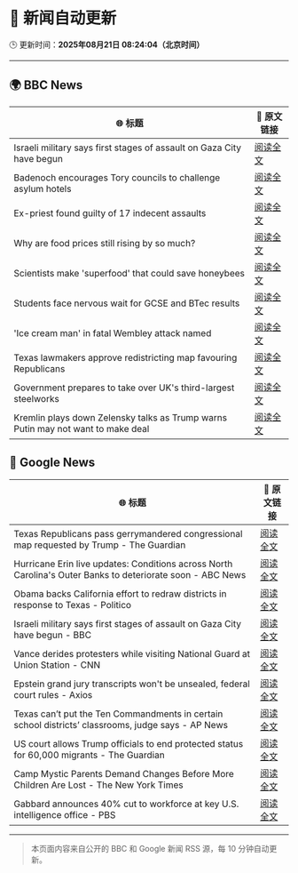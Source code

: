 # 🧠 新闻自动更新

🕒 更新时间：**2025年08月21日 08:24:04（北京时间）**

---

## 🌍 BBC News

| 🌐 标题 | 🔗 原文链接 |
|--------|-------------|
| Israeli military says first stages of assault on Gaza City have begun | [阅读全文](https://www.bbc.com/news/articles/clyr7l0z9edo?at_medium=RSS&at_campaign=rss) |
| Badenoch encourages Tory councils to challenge asylum hotels | [阅读全文](https://www.bbc.com/news/articles/cwy0j9n4qzwo?at_medium=RSS&at_campaign=rss) |
| Ex-priest found guilty of 17 indecent assaults | [阅读全文](https://www.bbc.com/news/articles/c20662dxl88o?at_medium=RSS&at_campaign=rss) |
| Why are food prices still rising by so much? | [阅读全文](https://www.bbc.com/news/articles/cyvn9z3y78lo?at_medium=RSS&at_campaign=rss) |
| Scientists make 'superfood' that could save honeybees | [阅读全文](https://www.bbc.com/news/articles/c776kynn771o?at_medium=RSS&at_campaign=rss) |
| Students face nervous wait for GCSE and BTec results | [阅读全文](https://www.bbc.com/news/articles/c4g64qedynlo?at_medium=RSS&at_campaign=rss) |
| 'Ice cream man' in fatal Wembley attack named | [阅读全文](https://www.bbc.com/news/articles/cx23g97vk9mo?at_medium=RSS&at_campaign=rss) |
| Texas lawmakers approve redistricting map favouring Republicans | [阅读全文](https://www.bbc.com/news/articles/cp8z4nj17dno?at_medium=RSS&at_campaign=rss) |
| Government prepares to take over UK's third-largest steelworks | [阅读全文](https://www.bbc.com/news/articles/cj0yd0829m4o?at_medium=RSS&at_campaign=rss) |
| Kremlin plays down Zelensky talks as Trump warns Putin may not want to make deal | [阅读全文](https://www.bbc.com/news/articles/cn92e52rpjxo?at_medium=RSS&at_campaign=rss) |

## 📰 Google News

| 🌐 标题 | 🔗 原文链接 |
|--------|-------------|
| Texas Republicans pass gerrymandered congressional map requested by Trump - The Guardian | [阅读全文](https://news.google.com/rss/articles/CBMijAFBVV95cUxOMkZVUG80LVFOMjlaRFRXSnJ0RVlLd3g5T0NSUk4zekJ4NEszTUh0elNCemFwOV9wcHpNVjZXUGFZTUxaUzBxeWM2TS1pV054NGduRHVid3ZXOXJ5Sk1QWHJZanFXRkMydEljWHpVMlRRcTQtREwtcXZSMk8yN2VaR2ZjOEs4ZUItTkROUQ?oc=5) |
| Hurricane Erin live updates: Conditions across North Carolina's Outer Banks to deteriorate soon - ABC News | [阅读全文](https://news.google.com/rss/articles/CBMihwFBVV95cUxOaGhYZENWcEtHajhVSXFpM25vbmRHc2cwQnp3aFNtdzNwbkhuQmNLdmRaWnU4QlF6c1VJQ2FRdUo1T0IxU0NFQ1hUdWxOWUpEOWpZV0ZzODB4RGpzUDZaOTQ5Y0dtQXMwS0xOdXQ2LVRjc0lsaHNGRDlScFNGSEE3TmtOTEVHbGs?oc=5) |
| Obama backs California effort to redraw districts in response to Texas - Politico | [阅读全文](https://news.google.com/rss/articles/CBMivAFBVV95cUxOU2RWeE5RM3hpb2VOalhWU002VEdtS3hPWjdHdjZqbFdId1k5RFFBMFE1V3VKRm9Mb290VTFOQVJOSFF3aEx3aTRRZlJFWGxUbkdrWXAwNkhrS3ByRmhsWEp6endTUV9sNTVuOFJCMllZaUpjVVBhM0ZZMEh0aG9JZEJabXdkWnRwT1BoeGxpaEMwWlRteFEwRHpFY0pfdWg2TEpKQmZjcW5WaXEwZHVqaDlQbmpZbVAtZVB5YQ?oc=5) |
| Israeli military says first stages of assault on Gaza City have begun - BBC | [阅读全文](https://news.google.com/rss/articles/CBMiWkFVX3lxTE95UU1Gc3hYX0JVSFhFV2RoblQ4SXFuUVhEb2c4TXI2dmlZbkxzMHd0U25HZmY1RkxMeFF3REVqS2lKdEdhck1iZm1hWm40MlpBdlJtM2VRWUJNUdIBX0FVX3lxTFBrTzVGaXFnMVdweUpMbGlibE5Qbm5GMnZQNlpMa2JCMmFDU2RjQlhEQmpOMldKWmVHa1VLa0RrdGcycTFBcmp4Zzloc0FOQWlBdk9nSXMwaEJBUUlWQS1N?oc=5) |
| Vance derides protesters while visiting National Guard at Union Station - CNN | [阅读全文](https://news.google.com/rss/articles/CBMijgFBVV95cUxPVWhNT1VNR2J1YVNvUGZhNnFRWVNlZ0h2aGhUeng0TW5aVzZLUzNROWVjdUF0cW9EaVBKLUFkQTVrXzZZcW5LbEVwUUc3akxVNThrWTZnTDVyY28yZmt2UnJsTWczRlptNnZneHNnSHh2bHlqdVV0aEJRS0cwYzZweXQ5UGtLYnNRaEFHNHdn0gGTAUFVX3lxTE9BQmxCZ083SjR1aGJuSmlWRXA3Q0R5LVNoZkE2VzQxdHROVmlPZEFqV3hMdm4tcjhxY19KWHMxblBVd2taQWhoNXJaOXlzdFZMNEZ6VlgwZEJjSjVDNEdIQ1dRZkNGZkdSanFHWXRSeWJDUkJEbVNWRjZkR2VfTjZJclI4TzM4bjJUUkVZREM0MXVndw?oc=5) |
| Epstein grand jury transcripts won't be unsealed, federal court rules - Axios | [阅读全文](https://news.google.com/rss/articles/CBMiogFBVV95cUxQU0l0ZV92ZlFqWEJZdkYzcXhsMmtGV2JuWUtfVUVaYlZwd2I0b1JCMlpzeml0OHVDSlJvYnl1bUhCckt6SlVVZ2UtMW1CRElycEdsajBPNU1hamhib2I5bXd3cmlNMG5HbzFHYjVpdVViQmQyNkctVlZ6RGVFNUpac1BhVER1b09sWTdsdHhJck80UEIyaTN3X3ZoblBnRk9TX2c?oc=5) |
| Texas can’t put the Ten Commandments in certain school districts’ classrooms, judge says - AP News | [阅读全文](https://news.google.com/rss/articles/CBMiqAFBVV95cUxPV2tBUWtoeHFlU1J6YTFaRlU1T25VRmNjc3NiQ3IwcVdkbDBVUG5Bc2lYdHJwVHAtR2V2b3FPekVWZEF4Y2NGc0xMS3BEcWVlLUVtUXI0MUM3OVBiMlFrVng4RE5oblNsS0NCdGlaZFJaUWozZ0JFRFh1NmJHT0k2VURBX0VLUDJvTzFNUldRUnJ3RU43MXVhMzZqRmZxNUVINFl4SUtWWlI?oc=5) |
| US court allows Trump officials to end protected status for 60,000 migrants - The Guardian | [阅读全文](https://news.google.com/rss/articles/CBMimgFBVV95cUxPUUw1clFXRDlTbl9YNkptU0lJdEZGWjl1X0VwakZLV2xBXzRCNlFnTmZkNUlSYzNubWYwaWZsTk1QRlFZNm9iVnV4ZFF2RGNZc09waHN6UHpmY3Y0UVpGRXZfc2JUYjR2Q0dlMERLcHdUNG9ZTTZPUzFBM2VkWllWcTk1QjRrLU1LTTZVa0NQSmEzRG5tb2QwQm1B?oc=5) |
| Camp Mystic Parents Demand Changes Before More Children Are Lost - The New York Times | [阅读全文](https://news.google.com/rss/articles/CBMie0FVX3lxTE1qdDdHdjEwX25kTDNtTEVudnM4ZnpxaWp6X2NvVl9lamJyR1liYXlMOTZsNG9jNFJaUm1iNUxsRmQ1VVNENDJBa1NvZGZZZ0dSRHFDUTJCNTBYZWpzblQyWGRUaXZabVJZQWNmV0NIS0hCamh3ZTBkektlUQ?oc=5) |
| Gabbard announces 40% cut to workforce at key U.S. intelligence office - PBS | [阅读全文](https://news.google.com/rss/articles/CBMiqgFBVV95cUxNZXR5ekRCX3RTbDRGWTFLY3ZWb2htZXV3MkluUDZTTTZsSkJNbDY4RjJ4c1lBM3ZPRVgzVk1vazhFMGpVQWJxdEFvYkRQVFR0bXNUOHN0V0t4NGhZb0g4TDYySHpORUZGUmhNdkZUcFA0OHdBWFNqVXBsQ09ZVHJhNWZwVS1kem5LZFFRRUZhWklsemhpUUR2ZmtmX0JEYzlBdk9aMFhTcEdrZ9IBrwFBVV95cUxPd2R5ZGZIdExLR3ROWFhiUGo3UUNnNWhnUmVwTTFqZ081MzhCR3JsWVhub3NDZnNCaFVTb19TWUFBM2NQQ0pyVUF1MTYzVnZCTkl2WGVYOXBlN3BIZzQ4cnpsUFRmWUlCSVJXcUJSdEZiQjNXVU90V1YxbFU1bUQ2NzBROFduTUprVWY2cDhKWTVkVzdoVzBMeVhwVnh3dEg4U0hhWGlld2RjbGJKU2pj?oc=5) |

---
> 本页面内容来自公开的 BBC 和 Google 新闻 RSS 源，每 10 分钟自动更新。